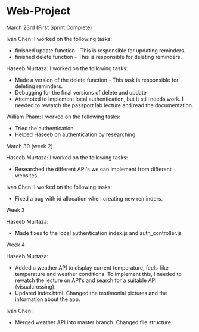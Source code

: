 # Web-Project

March 23rd (First Sprint Complete)

Ivan Chen:
I worked on the following tasks:
- finished update function - This is responsible for updating reminders.
- finished delete function - This is responsible for deleting reminders.

Haseeb Murtaza:
I worked on the following tasks:
- Made a version of the delete function - This task is responsible for deleting reminders.
- Debugging for the final versions of delete and update
- Attempted to implement local authentication, but it still needs work. I needed to rewatch the passport lab lecture and read the documentation.

William Pham:
I worked on the following tasks:
- Tried the authentication
- Helped Haseeb on authentication by researching

March 30 (week 2)

Haseeb Murtaza:
I worked on the following tasks:
- Researched the different API's we can implement from different websites.

Ivan Chen:
I worked on the following tasks:
- Fixed a bug with id allocation when creating new reminders.

Week 3

Haseeb Murtaza:
- Made fixes to the local authentication index.js and auth_controller.js 

Week 4

Haseeb Murtaza: 
- Added a weather API to display current temperature, feels-like temperature and weather conditions. To implement this, I needed to rewatch the lecture on API's and search for a suitable API (visualcrossing).
- Updated index.html. Changed the testimonial pictures and the information about the app.

Ivan Chen:
- Merged weather API into master branch.
Changed file structure.
